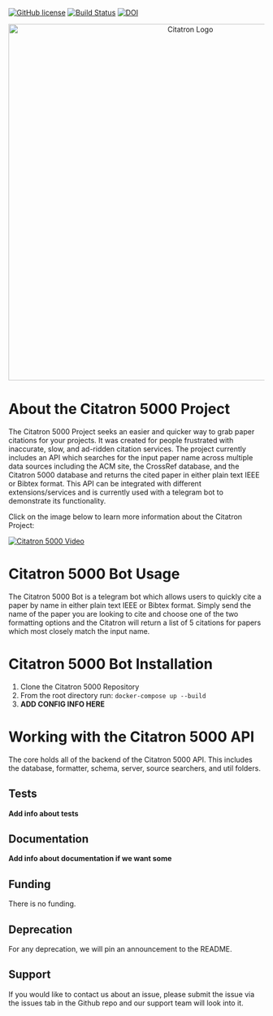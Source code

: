 
[![GitHub license](https://img.shields.io/github/license/fall2021-csc510-group40/citatron-5000)](https://github.com/fall2021-csc510-group40/citatron-5000/blob/main/LICENSE)
[![Build Status](https://app.travis-ci.com/fall2021-csc510-group40/citatron-5000.svg?branch=main)](https://app.travis-ci.com/fall2021-csc510-group40/citatron-5000)
[![DOI](https://zenodo.org/badge/408212287.svg)](https://zenodo.org/badge/latestdoi/408212287)


<p align="center">
<img src="https://user-images.githubusercontent.com/43625082/135329921-51eeb5d9-b077-4a65-b130-bb4f7c327e53.png" alt="Citatron Logo" style="width:700px;"/>
</p>

# About the Citatron 5000 Project
The Citatron 5000 Project seeks an easier and quicker way to grab paper citations for your projects. It was created for people frustrated with inaccurate, slow, and ad-ridden citation services. The project currently includes an API which searches for the input paper name across multiple data sources including the ACM site, the CrossRef database, and the Citatron 5000 database and returns the cited paper in either plain text IEEE or Bibtex format. This API can be integrated with different extensions/services and is currently used with a telegram bot to demonstrate its functionality.
  
Click on the image below to learn more information about the Citatron Project:

[![Citatron 5000 Video](https://img.youtube.com/vi/Veipwehb6J4/0.jpg)](https://www.youtube.com/watch?v=Veipwehb6J4)  


# Citatron 5000 Bot Usage
The Citatron 5000 Bot is a telegram bot which allows users to quickly cite a paper by name in either plain text IEEE or Bibtex format. Simply send the name of the paper you are looking to cite and choose one of the two formatting options and the Citatron will return a list of 5 citations for papers which most closely match the input name.

# Citatron 5000 Bot Installation
1. Clone the Citatron 5000 Repository
2. From the root directory run: `docker-compose up --build`
3. **ADD CONFIG INFO HERE**

# Working with the Citatron 5000 API
The core holds all of the backend of the Citatron 5000 API. This includes the database, formatter, schema, server, source searchers, and util folders.

## Tests
**Add info about tests**

## Documentation
**Add info about documentation if we want some**

## Funding

There is no funding.

## Deprecation

For any deprecation, we will pin an announcement to the README. 

## Support
If you would like to contact us about an issue, please submit the issue via the issues tab in the Github repo and our support team will look into it.

